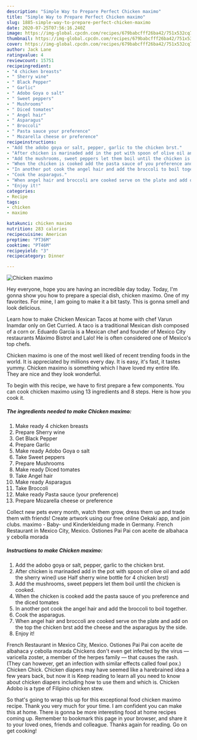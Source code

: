 ```yaml
---
description: "Simple Way to Prepare Perfect Chicken maximo"
title: "Simple Way to Prepare Perfect Chicken maximo"
slug: 1885-simple-way-to-prepare-perfect-chicken-maximo
date: 2020-07-25T07:56:16.240Z
image: https://img-global.cpcdn.com/recipes/679babcfff26ba42/751x532cq70/chicken-maximo-recipe-main-photo.jpg
thumbnail: https://img-global.cpcdn.com/recipes/679babcfff26ba42/751x532cq70/chicken-maximo-recipe-main-photo.jpg
cover: https://img-global.cpcdn.com/recipes/679babcfff26ba42/751x532cq70/chicken-maximo-recipe-main-photo.jpg
author: Jack Lane
ratingvalue: 4
reviewcount: 15751
recipeingredient:
- "4 chicken breasts"
- " Sherry wine"
- " Black Pepper"
- " Garlic"
- " Adobo Goya o salt"
- " Sweet peppers"
- " Mushrooms"
- " Diced tomates"
- " Angel hair"
- " Asparagus"
- " Broccoli"
- " Pasta sauce your preference"
- " Mozarella cheese or preference"
recipeinstructions:
- "Add the adobo goya or salt, pepper, garlic to the chicken brst."
- "After chicken is marinaded add in the pot with spoon of olive oil and add the sherry wine(I use Half sherry wine bottle for 4 chicken brst)"
- "Add the mushrooms, sweet peppers let them boil until the chicken is cooked."
- "When the chicken is cooked add the pasta sauce of you preference and the diced tomates"
- "In another pot cook the angel hair and add the broccoli to boil together."
- "Cook the asparagus."
- "When angel hair and broccoli are cooked serve on the plate and add on the top the chicken brst add the cheese and the asparagus by the side."
- "Enjoy it!"
categories:
- Recipe
tags:
- chicken
- maximo

katakunci: chicken maximo 
nutrition: 283 calories
recipecuisine: American
preptime: "PT36M"
cooktime: "PT46M"
recipeyield: "3"
recipecategory: Dinner

---
```



![Chicken maximo](https://img-global.cpcdn.com/recipes/679babcfff26ba42/751x532cq70/chicken-maximo-recipe-main-photo.jpg)

Hey everyone, hope you are having an incredible day today. Today, I'm gonna show you how to prepare a special dish, chicken maximo. One of my favorites. For mine, I am going to make it a bit tasty. This is gonna smell and look delicious.

Learn how to make Chicken Mexican Tacos at home with chef Varun Inamdar only on Get Curried. A taco is a traditional Mexican dish composed of a corn or. Eduardo García is a Mexican chef and founder of Mexico City restaurants Máximo Bistrot and Lalo! He is often considered one of Mexico&#39;s top chefs.

Chicken maximo is one of the most well liked of recent trending foods in the world. It is appreciated by millions every day. It is easy, it's fast, it tastes yummy. Chicken maximo is something which I have loved my entire life. They are nice and they look wonderful.


To begin with this recipe, we have to first prepare a few components. You can cook chicken maximo using 13 ingredients and 8 steps. Here is how you cook it.

<!--inarticleads1-->

##### The ingredients needed to make Chicken maximo:

1. Make ready 4 chicken breasts
1. Prepare  Sherry wine
1. Get  Black Pepper
1. Prepare  Garlic
1. Make ready  Adobo Goya o salt
1. Take  Sweet peppers
1. Prepare  Mushrooms
1. Make ready  Diced tomates
1. Take  Angel hair
1. Make ready  Asparagus
1. Take  Broccoli
1. Make ready  Pasta sauce (your preference)
1. Prepare  Mozarella cheese or preference


Collect new pets every month, watch them grow, dress them up and trade them with friends! Create artwork using our free online Oekaki app, and join clubs. maximo - Baby- und Kinderkleidung made in Germany. French Restaurant in Mexico City, Mexico. Ostiones Pai Pai con aceite de albahaca y cebolla morada 

<!--inarticleads2-->

##### Instructions to make Chicken maximo:

1. Add the adobo goya or salt, pepper, garlic to the chicken brst.
1. After chicken is marinaded add in the pot with spoon of olive oil and add the sherry wine(I use Half sherry wine bottle for 4 chicken brst)
1. Add the mushrooms, sweet peppers let them boil until the chicken is cooked.
1. When the chicken is cooked add the pasta sauce of you preference and the diced tomates
1. In another pot cook the angel hair and add the broccoli to boil together.
1. Cook the asparagus.
1. When angel hair and broccoli are cooked serve on the plate and add on the top the chicken brst add the cheese and the asparagus by the side.
1. Enjoy it!


French Restaurant in Mexico City, Mexico. Ostiones Pai Pai con aceite de albahaca y cebolla morada Chickens don&#39;t even get infected by the virus — varicella zoster, a member of the herpes family — that causes the rash. (They can however, get an infection with similar effects called fowl pox.) Chicken Chick. Chicken diapers may have seemed like a harebrained idea a few years back, but now it is Keep reading to learn all you need to know about chicken diapers including how to use them and which is. Chicken Adobo is a type of Filipino chicken stew. 

So that's going to wrap this up for this exceptional food chicken maximo recipe. Thank you very much for your time. I am confident you can make this at home. There is gonna be more interesting food at home recipes coming up. Remember to bookmark this page in your browser, and share it to your loved ones, friends and colleague. Thanks again for reading. Go on get cooking!
